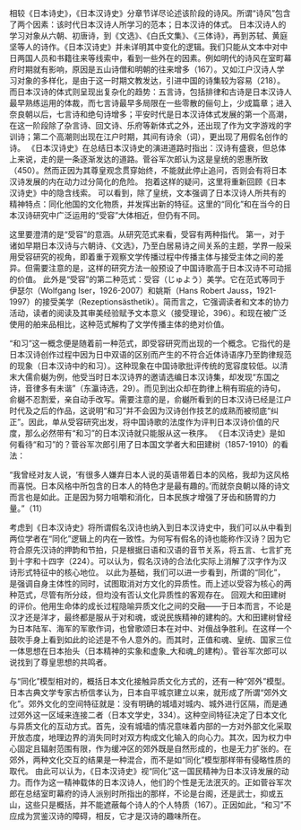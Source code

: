 相较《日本诗史》，《日本汉诗史》分章节详尽论述该阶段的诗风。所谓“诗风”包含了两个因素：该时代日本汉诗人所学习的范本；日本汉诗的体式。
日本汉诗人的学习对象从六朝、初唐诗，到《文选》、《白氏文集》、《三体诗》，再到苏轼、黄庭坚等人的诗作。《日本汉诗史》并未详明其中变化的逻辑。我们只能从文本中对中日两国人员和书籍往来等线索中，看到一些外在的因素。例如明代的诗风在室町幕府时期就有影响，原因是五山诗僧和明朝的往来增多（167）。又如江户汉诗人学习对象的多样化，是由于这一时期文教发达，引进中国的诗集较为容易（218）。
而日本汉诗的体式则呈现出复杂化的趋势：五言诗，包括排律和古诗是日本汉诗人最早熟练运用的体裁，而七言诗最早多局限在一些零散的俪句上，少成篇章；进入奈良朝以后，七言诗和绝句诗增多；平安时代是日本汉诗体式发展的第一个高潮，在这一阶段除了杂言诗、回文诗、乐府等新体式之外，还出现了作为文字游戏的字训诗；第二个高潮则出现在江户时期，其间有诗余（词），更出现了用假名创作的诗。
《日本汉诗史》在总结日本汉诗史的演进道路时指出：汉诗有盛衰，但总体上来说，走的是一条逐渐发达的道路。菅谷军次郎认为这是皇统的恩惠所致（450）。然而正因为其尊皇观念贯穿始终，不能就此停止追问，否则会有将日本汉诗发展的内在动力过分简化的危险。
抱着这样的疑问，这里将重新回顾《日本汉诗史》中的隐含线索。
可以看到，除了皇统，文本强调了日本汉诗人所共有的精神特点：同化他国的文化物质，并发挥出新的特征。这里的“同化”和在当今的日本汉诗研究中广泛运用的“受容”大体相近，但仍有不同。

这里要澄清的是“受容”的意涵。从研究范式来看，受容有两种指代。
第一，对于诸如早期日本汉诗与六朝诗、《文选》，乃至白居易诗之间关系的主题，学界一般采用受容研究的视角，即着重于观察文学传播过程中传播主体与接受主体之间的差异。但需要注意的是，这样的研究方法一般预设了中国诗歌高于日本汉诗不可动摇的价值。
此外是“受容”的第二种范式：受容（じゅよう）美学。它在范式等同于伊瑟尔（Wolfgang Iser，1926-2007）和姚斯（Hans Robert Jauss，1921-1997）的接受美学（Rezeptionsästhetik）。简而言之，它强调读者和文本的协力活动，读者的阅读及其审美经验赋予文本意义（接受理论，396）。和现在被广泛使用的舶来品相比，这种范式解构了文学传播主体的绝对价值。

“和习”这一概念便是随着前一种范式，即受容研究而出现的一个概念。它指代的是日本汉诗创作过程中因为日中双语的区别而产生的不符合近体诗语序乃至韵律规范的现象（日本汉诗中的和习）。这种现象在中国诗歌批评传统的宽容度较低。以清末大儒俞樾为例，他受当时日本汉诗界的邀请选编日本汉诗集，却发现“东国之诗，音律多有未谐”（东瀛诗选，29）。而见到出众却在韵律上稍有瑕疵的诗句，俞樾不忍割爱，亲自动手改写。需要注意的是，俞樾所看到的日本汉诗已经是江户时代及之后的作品，这说明“和习”并不会因为汉诗创作技艺的成熟而被彻底“纠正”。因此，单从受容研究出发，将中国诗歌的法度作为评判日本汉诗价值的尺度，那么必然带有“和习”的日本汉诗就只能服从这一秩序。
《日本汉诗史》是如何看待“和习”的？菅谷军次郎引用了日本国文学者大和田建树（1857-1910）的看法：

“我曾经对友人说，‘有很多人嫌弃日本人说的英语带着日本的风格，我却为这风格而喜悦。日本风格中所包含的日本人的特色才是最有趣的。’而就奈良朝以降的诗文而言也是如此。正是因为努力咀嚼和消化，日本民族才增强了牙齿和肠胃的力量。”（11）

考虑到《日本汉诗史》将所谓假名汉诗也纳入到日本汉诗史中，我们可以从中看到两位学者在“同化”逻辑上的内在一致性。为何写有假名的诗也能称作汉诗？因为它符合原先汉诗的押韵和节拍，只是根据日语和汉语的音节关系，将五言、七言扩充到十字和十四字（224）。可以认为，假名汉诗的合法化实际上消解了汉字作为汉诗形式特征中的核心地位。
以此为基础，我们可以进一步看到，所谓的“同化”，是强调自身主体性的同时，试图取消对方文化的异质性。而上述以受容为核心的两种范式，尽管有所分歧，但均没有否认文化异质性的客观存在。
回观大和田建树的评价。他用生命体的成长过程隐喻异质文化之间的交融——于日本而言，不论是汉才还是洋才，最终都是服从于对和魂，或说民族精神的建构的。大和田建树曾经为日本陆军、海军的军歌作词，也曾歌颂日本在对中、对俄战争胜利。在这样一个鼓吹手身上看到如此的论述是不令人意外的。而其时，正值和魂、皇统、国家三位一体思想在日本抬头（日本精神的实象和虚象_大和魂_的建构）。菅谷军次郎可以说找到了尊皇思想的共鸣者。

与“同化”模型相对的，概括日本文化接触异质文化方式的，还有一种“郊外”模型。日本古典文学专家古桥信孝认为，日本自平城京建立以来，就形成了所谓“郊外文化”。郊外文化的空间特征就是：没有明确的城墙对城内、城外进行区隔，而是通过郊外这一区域来连接二者（日本文学史，334）。这种空间特征决定了日本文化与异质文化的互动方式。首先，没有城墙的情况意味着内部的一方对外部文化采取开放态度，地理边界的消失同时对双方构成文化输入的向心力。其次，因为权力中心固定且辐射范围有限，作为缓冲区的郊外既是自然形成的，也是无力扩张的。在郊外，两种文化交互的结果是一种混合，而不是如“同化”模型那样带有侵略性质的取代。
由此可以认为，《日本汉诗史》视“同化”这一国民精神为日本汉诗发展的动力。而作为这一精神载体的日本汉诗人，他们的个性是无法泯灭的。正如菅谷军次郎在总结室町幕府的诗人派别时所指出的那样，不论是台阁，还是武士，抑或五山，这些只是概括，并不能遮蔽每个诗人的个人特质（167）。正因如此，“和习”不应成为赏鉴汉诗的障碍，相反，它才是汉诗的趣味所在。